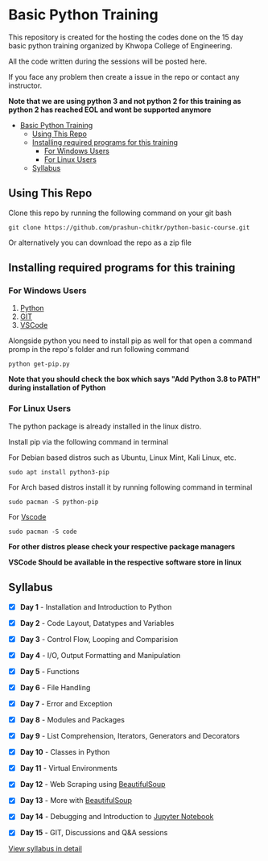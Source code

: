 # Basic Python Training

This repository is created for the hosting the codes done on the 15 day basic python training organized by Khwopa College of Engineering.


All the code written during the sessions will be posted here.


If you face any problem then create a issue in the repo or contact any instructor.


**Note that we are using python 3 and not python 2 for this training as python 2 has reached EOL and wont be supported anymore**


- [Basic Python Training](#basic-python-training)
  - [Using This Repo](#using-this-repo)
  - [Installing required programs for this training](#installing-required-programs-for-this-training)
    - [For Windows Users](#for-windows-users)
    - [For Linux Users](#for-linux-users)
  - [Syllabus](#syllabus)


## Using This Repo


Clone this repo by running the following command on your git bash

`git clone https://github.com/prashun-chitkr/python-basic-course.git`


Or alternatively you can download the repo as a zip file


## Installing required programs for this training

### For Windows Users


1. [Python](https://cutt.ly/VyQjJgr)
2. [GIT](https://cutt.ly/jyQjK06)
3. [VSCode](https://cutt.ly/CyQjZlw)


Alongside python you need to install pip as well for that open a command promp in the repo's folder and run following command


`python get-pip.py`


**Note that you should check the box which says "Add Python 3.8 to PATH" during installation of Python**

### For Linux Users


The python package is already installed in the linux distro. 


Install pip via the following command in terminal

For Debian based distros such as Ubuntu, Linux Mint, Kali Linux, etc.


`sudo apt install python3-pip`


For Arch based distros install it by running following command in terminal


`sudo pacman -S python-pip`

For [Vscode](https://code.visualstudio.com/)

`sudo pacman -S code`


**For other distros please check your respective package managers**


**VSCode Should be available in the respective software store in linux**


## Syllabus


- [X] **Day 1** - Installation and Introduction to Python
- [X] **Day 2** - Code Layout, Datatypes and Variables
- [X] **Day 3** - Control Flow, Looping and Comparision
- [X] **Day 4** - I/O, Output Formatting and Manipulation
- [X] **Day 5** - Functions
- [X] **Day 6** - File Handling
- [X] **Day 7** - Error and Exception
- [X] **Day 8** - Modules and Packages
- [X] **Day 9** - List Comprehension, Iterators, Generators and Decorators
- [X] **Day 10** - Classes in Python
- [X] **Day 11** - Virtual Environments
- [X] **Day 12** - Web Scraping using [BeautifulSoup](https://pypi.org/project/beautifulsoup4/)
- [X] **Day 13** - More with [BeautifulSoup](https://pypi.org/project/beautifulsoup4/)
- [X] **Day 14** - Debugging and Introduction to [Jupyter Notebook](https://jupyter.org/)
- [X] **Day 15** - GIT, Discussions and Q&A sessions


[View syllabus in detail](SYLLABUS.md)

